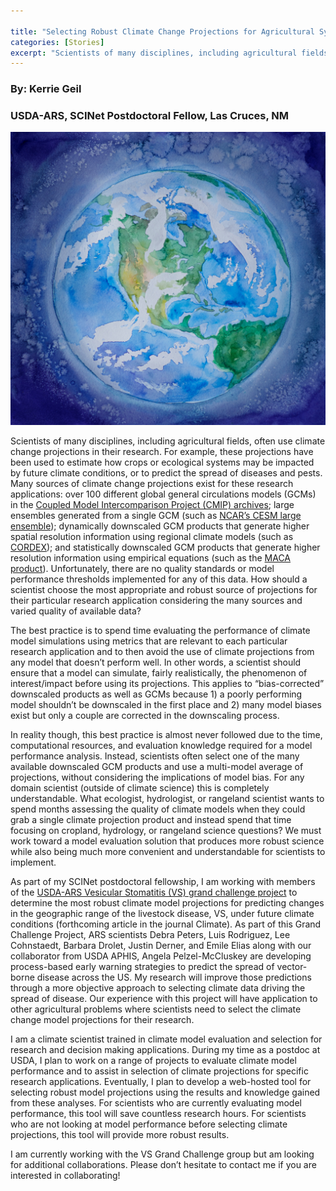```yaml
---

title: "Selecting Robust Climate Change Projections for Agricultural Systems"
categories: [Stories]
excerpt: "Scientists of many disciplines, including agricultural fields, often use climate change projections in their research"
---
```

### By:  Kerrie Geil
### USDA-ARS, SCINet Postdoctoral Fellow, Las Cruces, NM

![Watercolor art of the Earth](/assets/img/posts/geil_userstory.jpg)

Scientists of many disciplines, including agricultural fields, often use climate change projections in their research. For example, these projections have been used to estimate how crops or ecological systems may be impacted by future climate conditions, or to predict the spread of diseases and pests. Many sources of climate change projections exist for these research applications: over 100 different global general circulations models (GCMs) in the [Coupled Model Intercomparison Project (CMIP) archives](https://www.wcrp-climate.org/wgcm-cmip); large ensembles generated from a single GCM (such as [NCAR’s CESM large ensemble](https://www.cesm.ucar.edu/projects/community-projects/LENS/)); dynamically downscaled GCM products that generate higher spatial resolution information using regional climate models (such as [CORDEX](https://cordex.org/)); and statistically downscaled GCM products that generate higher resolution information using empirical equations (such as the [MACA product](http://www.climatologylab.org/maca.html)). Unfortunately, there are no quality standards or model performance thresholds implemented for any of this data. How should a scientist choose the most appropriate and robust source of projections for their particular research application considering the many sources and varied quality of available data?

The best practice is to spend time evaluating the performance of climate model simulations using metrics that are relevant to each particular research application and to then avoid the use of climate projections from any model that doesn’t perform well. In other words, a scientist should ensure that a model can simulate, fairly realistically, the phenomenon of interest/impact before using its projections. This applies to “bias-corrected” downscaled products as well as GCMs because 1) a poorly performing model shouldn’t be downscaled in the first place and 2) many model biases exist but only a couple are corrected in the downscaling process.

In reality though, this best practice is almost never followed due to the time, computational resources, and evaluation knowledge required for a model performance analysis. Instead, scientists often select one of the many available downscaled GCM products and use a multi-model average of projections, without considering the implications of model bias. For any domain scientist (outside of climate science) this is completely understandable. What ecologist, hydrologist, or rangeland scientist wants to spend months assessing the quality of climate models when they could grab a single climate projection product and instead spend that time focusing on cropland, hydrology, or rangeland science questions? We must work toward a model evaluation solution that produces more robust science while also being much more convenient and understandable for scientists to implement.

As part of my SCINet postdoctoral fellowship, I am working with members of the [USDA-ARS Vesicular Stomatitis (VS) grand challenge project](https://www.arcgis.com/apps/Cascade/index.html?appid=fd88cccd645a4e1bb263c56bb00e6eba) to determine the most robust climate model projections for predicting changes in the geographic range of the livestock disease, VS, under future climate conditions (forthcoming article in the journal Climate). As part of this Grand Challenge Project, ARS scientists Debra Peters, Luis Rodriguez, Lee Cohnstaedt, Barbara Drolet, Justin Derner, and Emile Elias along with our collaborator from USDA APHIS, Angela Pelzel-McCluskey are developing process-based early warning strategies to predict the spread of vector-borne disease across the US. My research will improve those predictions through a more objective approach to selecting climate data driving the spread of disease. Our experience with this project will have application to other agricultural problems where scientists need to select the climate change model projections for their research.

I am a climate scientist trained in climate model evaluation and selection for research and decision making applications. During my time as a postdoc at USDA, I plan to work on a range of projects to evaluate climate model performance and to assist in selection of climate projections for specific research applications. Eventually, I plan to develop a web-hosted tool for selecting robust model projections using the results and knowledge gained from these analyses. For scientists who are currently evaluating model performance, this tool will save countless research hours. For scientists who are not looking at model performance before selecting climate projections, this tool will provide more robust results.

I am currently working with the VS Grand Challenge group but am looking for additional collaborations. Please don’t hesitate to contact me if you are interested in collaborating!
